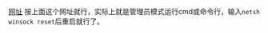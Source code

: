 [网址](https://blog.csdn.net/weixin_43376501/article/details/126957208?spm=1001.2101.3001.6661.1&utm_medium=distribute.pc_relevant_t0.none-task-blog-2%7Edefault%7ECTRLIST%7ERate-1-126957208-blog-117600570.235%5Ev38%5Epc_relevant_anti_vip&depth_1-utm_source=distribute.pc_relevant_t0.none-task-blog-2%7Edefault%7ECTRLIST%7ERate-1-126957208-blog-117600570.235%5Ev38%5Epc_relevant_anti_vip&utm_relevant_index=1)
按上面这个网址就行，实际上就是管理员模式运行cmd或命令行，输入`netsh winsock reset`后重启就行了。